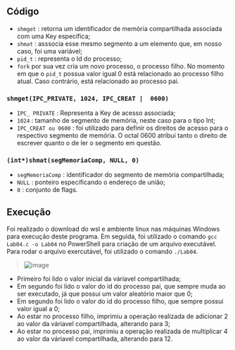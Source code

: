 ## Código

- `shmget` : retorna um identificador de memória compartilhada associada com uma Key específica;
- `shmat` : asssocia esse mesmo segmento a um elemento que, em nosso caso, foi uma variável;
- `pid_t` : representa o Id do processo; 
- `fork` por sua vez cria um novo processo, o processo filho. No momento em que o `pid_t` possua valor igual 0 está relacionado ao processo filho atual. Caso contrário, está relacionado ao processo pai.

### `shmget(IPC_PRIVATE, 1024, IPC_CREAT |  0600)`
- `IPC_ PRIVATE` : Representa a Key de acesso associada;
- `1024` : tamanho de segmento de memória, neste caso para o tipo Int;
- `IPC_CREAT ou 0600` : foi utilizado para definir os direitos de acesso para o respectivo segmento de memória. O octal 0600 atribui tanto o direito de escrever quanto o de ler o segmento em questão. 
### `(int*)shmat(segMemoriaComp, NULL, 0)` 
- `segMemoriaComp` : identificador do segmento de memória compartilhada;
- `NULL` : ponteiro especificando o endereço de união;
- `0` : conjunto de flags.

## Execução
Foi realizado o download do wsl e ambiente linux nas máquinas Windows para execução deste programa. Em seguida, foi utilizado o comando `gcc Lab04.c -o Lab04` no PowerShell para criação de um arquivo executável. Para rodar o arquivo exercutável, foi utilizado o comando `./Lab04`.

> ![image](https://user-images.githubusercontent.com/74517849/189026612-345baf58-9db8-45bf-b1ce-d1182f7f8e14.png)

- Primeiro foi lido o valor inicial da váriavel compartilhada;
- Em segundo foi lido o valor do id do processo pai, que sempre muda ao ser executado, já que possui um valor aleatório maior que 0;
- Em segundo foi lido o valor do id do processo filho, que sempre possui valor igual a 0;
- Ao estar no processo filho, imprimiu a operação realizada de adicionar 2 ao valor da váriavel compartilhada, alterando para 3;
- Ao estar no processo pai, imprimiu a operação realizada de multiplicar 4 ao valor da váriavel compartilhada, alterando para 12.


